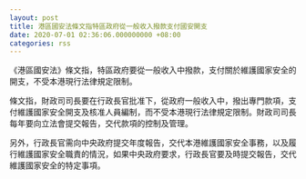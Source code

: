 ```yaml
---
layout: post
title: 港區國安法條文指特區政府從一般收入撥款支付國安開支
date: 2020-07-01 02:36:06.000000000 +08:00
categories: rss
---
```


《港區國安法》條文指，特區政府要從一般收入中撥款，支付關於維護國家安全的開支，不受本港現行法律規定限制。

條文指，財政司司長要在行政長官批准下，從政府一般收入中，撥出專門款項，支付維護國家安全開支及核准人員編制，而不受本港現行法律規定限制。財政司司長每年要向立法會提交報告，交代款項的控制及管理。

另外，行政長官需向中央政府提交年度報告，交代本港維護國家安全事務，以及履行維護國家安全職責的情況，如果中央政府要求，行政長官要及時提交報告，交代維護國家安全的特定事項。
